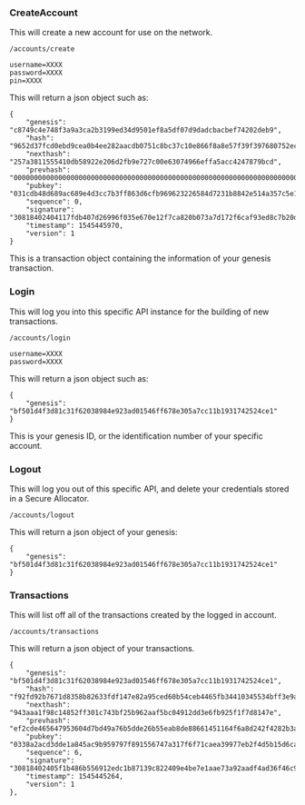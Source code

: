 ### CreateAccount

This will create a new account for use on the network.

```
/accounts/create

username=XXXX
password=XXXX
pin=XXXX
```

This will return a json object such as:
```
{
    "genesis": "c8749c4e748f3a9a3ca2b3199ed34d9501ef8a5df07d9dadcbacbef74202deb9",
    "hash": "9652d37fcd0ebd9cea0b4ee282aacdb0751c8bc37c10e866f8a8e57f39f397680752ec5295b23fea0252234f494066ab2ded541709c8224f9ec30438b47c8691",
    "nexthash": "257a3811555410db58922e206d2fb9e727c00e63074966effa5acc4247879bcd",
    "prevhash": "00000000000000000000000000000000000000000000000000000000000000000000000000000000000000000000000000000000000000000000000000000000",
    "pubkey": "031cdb48d689ac689e4d3cc7b3ff863d6cfb969623226584d7231b8842e514a357c5e1ed9784e96dc5496e04a39ac17ebe6b28cfb98416175980b34bb535ad5304",
    "sequence": 0,
    "signature": "30818402404117fdb407d26996f035e670e12f7ca820b073a7d172f6caf93ed8c7b20d5c99d1ffebdbc61ef348400b503c6305217da96fa01ed51da6279f4022293a74a6c102406a19edbb56427a58a2560b6048c2dfcfd120df2a0509f31420f9b6f9cb8864112a7dee458ad0505020fa81f293c31d2469cc7e3ebd3967b575df299f0b610993",
    "timestamp": 1545445970,
    "version": 1
}
```

This is a transaction object containing the information of your genesis transaction.

### Login

This will log you into this specific API instance for the building of new transactions.

```
/accounts/login

username=XXXX
password=XXXX
```

This will return a json object such as:
```
{
    "genesis": "bf501d4f3d81c31f62038984e923ad01546ff678e305a7cc11b1931742524ce1"
}
```

This is your genesis ID, or the identification number of your specific account.

### Logout

This will log you out of this specific API, and delete your credentials stored in a Secure Allocator.

```
/accounts/logout
```

This will return a json object of your genesis:
```
{
    "genesis": "bf501d4f3d81c31f62038984e923ad01546ff678e305a7cc11b1931742524ce1"
}
```

### Transactions

This will list off all of the transactions created by the logged in account.

```
/accounts/transactions
```

This will return a json object of your transactions.
```
{
    "genesis": "bf501d4f3d81c31f62038984e923ad01546ff678e305a7cc11b1931742524ce1",
    "hash": "f92fd92b7671d8358b82633fdf147e82a95ced60b54ceb4465fb34410345534bff3e9a3224032af08e01cb3b2c1dd4f6dcbb2a600e4b8b3c1109ea11b59ae7b8",
    "nexthash": "943aaa1f98c14852ff301c743bf25b962aaf5bc04912dd3e6fb925f1f7d8147e",
    "prevhash": "ef2cde465647953604d7bd49a76b5dde26b55eab8de88661451164f6a8d242f4282b3af9b1893e73a635b51c062a5c8f99217384bf05abbddbf55e1a0e86ffd5",
    "pubkey": "0338a2acd3dde1a845ac9b959797f891556747a317f6f71caea39977eb2f4d5b15d6cad37aa3a3acc61ed7306b06631a038f6fcd6b585c7fb1d55cd96acc82db7b",
    "sequence": 6,
    "signature": "30818402405f1b486b556912edc1b87139c822409e4be7e1aae73a92aadf4ad36f46c90d3c4190ee9bff04e6e79fe27fad4557670ea04533d1ccdb4581de252f04403e36b402401734b064192c106ff070d922349a11eec82c57942824a8b92e44fcb6f5702fa31f190946f9b3bb98815be12f98649cdf7b7204942d1437557635060fb91095c0",
    "timestamp": 1545445264,
    "version": 1
},
```
